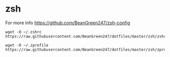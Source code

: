 # zsh
For more info https://github.com/BeanGreen247/zsh-config
```
wget -O ~/.zshrc https://raw.githubusercontent.com/BeanGreen247/dotfiles/master/zsh/zshrc
```
```
wget -O ~/.zprofile https://raw.githubusercontent.com/BeanGreen247/dotfiles/master/zsh/zprofile
```
